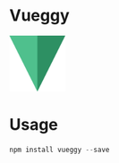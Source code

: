 # Vueggy

<img src="https://github.com/justbefree/vueggy/blob/master/examples/assets/logo/logo.png" width="100" height="100"/>

# Usage

```js
npm install vueggy --save
```